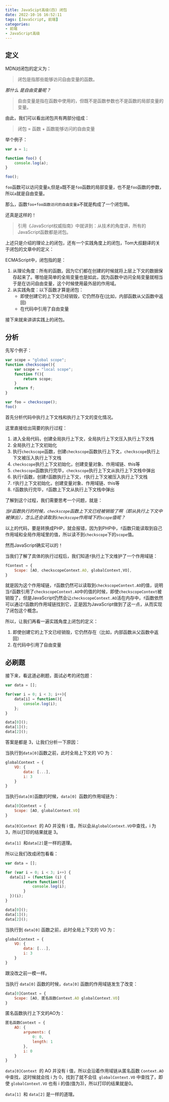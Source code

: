 ```yaml
---
title: JavaScipt高级(四) 闭包
date: 2022-10-16 16:52:11
tags: [JavaScript, 前端]
categories:
- 前端
- JavaScript高级
---
```


## 定义

MDN对闭包的定义为：

> 闭包是指那些能够访问自由变量的函数。

*那什么 是自由变量呢？*

> 自由变量是指在函数中使用的，但既不是函数参数也不是函数的局部变量的变量。

由此，我们可以看出闭包共有两部分组成：

> 闭包 = 函数 + 函数能够访问的自由变量

举个例子：

```javascript
var a = 1;

function foo() {
    console.log(a);
}

foo();
```

`foo`函数可以访问变量`a`,但是`a`既不是`foo`函数的局部变量，也不是`foo`函数的参数，所以`a`就是自由变量。

那么，函数`foo+foo函数访问的自由变量a`不就是构成了一个闭包嘛。

还真是这样的！

>引用《JavaScript权威指南》中就讲到：从技术的角度讲，所有的JavaScript函数都是闭包。

上述只是介绍的理论上的闭包，还有一个实践角度上的闭包，Tom大叔翻译的关于闭包的文章中的定义：

ECMAScript中，闭包指的是：

1. 从理论角度：所有的函数。因为它们都在创建的时候就将上层上下文的数据保存起来了。哪怕是简单的全局变量也是如此，因为函数中访问全局变量就相当于是在访问自由变量，这个时候使用最外层的作用域。
2. 从实践角度：以下函数才算是闭包：
   - 即使创建它的上下文已经销毁，它仍然存在(比如，内部函数从父函数中返回)
   - 在代码中引用了自由变量

接下来就来讲讲实践上的闭包。



## 分析

先写个例子：

```javascript
var scope = "global scope";
function checkscope(){
    var scope = "local scope";
    function f(){
        return scope;
    }
    return f;
}

var foo = checkscope();
foo()
```

首先分析代码中执行上下文栈和执行上下文的变化情况。

这里直接给出简要的执行过程：

1. 进入全局代码，创建全局执行上下文，全局执行上下文压入执行上下文栈
2. 全局执行上下文初始化
3. 执行`checkscope`函数，创建`checkscope`函数执行上下文，`checkscope`执行上下文被压入执行上下文栈
4. `checkscope`执行上下文初始化，创建变量对象、作用域链、this等
5. `checkscope`函数执行完毕，`checkscope`执行上下文从执行上下文栈中弹出
6. 执行`f`函数，创建`f`函数执行上下文，`f`执行上下文被压入执行上下文栈
7. `f`执行上下文初始化，创建变量对象、作用域链、this等
8. `f`函数执行完毕，`f`函数上下文从执行上下文栈中弹出

了解到这个过程，我们需要思考一个问题，就是：

*当`F`函数执行的时候，`checkscope`函数上下文已经被销毁了啊（即从执行上下文中被弹出），怎么还会读取到`checkscope`作用域下的`scope`值呢？*

以上的代码，要是转换成PHP，就会报错，因为到PHP中，`f`函数只能读取到自己作用域和全局作用域里的值，所以读不到`checkscope`下的`scope`值。

然而JavaScript确实可以的！

当我们了解了具体的执行过程后，我们知道`f`执行上下文维护了一个作用域链：

```javascript
fContext = {
    Scope: [AO, checkscopeContext.AO, globalContext,VO],
}
```

就是因为这个作用域链，`f`函数仍然可以读取到`checkscopeContext.AO`的值，说明当`f`函数引用了`checkscopeContext.AO`中的值的时候，即使`checkscopeContext`被销毁了，但是JavaScript仍然会让`checkscopeContext.AO`活在内存中，`f`函数依然可以通过`f`函数的作用域链找到它，正是因为JavaScript做到了这一点，从而实现了闭包这个概念。

所以，让我们再看一遍实践角度上闭包的定义：

1. 即使创建它的上下文已经销毁，它仍然存在（比如，内部函数从父函数中返回）
2. 在代码中引用了自由变量



## 必刷题

接下来，看这道必刷题，面试必考的闭包题：

```javascript
var data = [];

for(var i = 0; i < 3; i++){
    data[i] = function(){
        console.log(i);
    };
}

data[0]();
data[1]();
data[2]();
```

答案是都是 3，让我们分析一下原因：

当执行到` data[0] `函数之前，此时全局上下文的 VO 为：

```javascript
globalContext = {
    VO: {
        data: [...],
        i: 3
    }
}
```

当执行` data[0] `函数的时候，`data[0] `函数的作用域链为：

```javascript
data[0]Context = {
    Scope: [AO, globalContext.VO]
}
```

`data[0]Context `的 AO 并没有 i 值，所以会从` globalContext.VO `中查找，i 为 3，所以打印的结果就是 3。

`data[1] `和` data[2] `是一样的道理。

所以让我们改成闭包看看：

```javascript
var data = [];

for (var i = 0; i < 3; i++) {
  data[i] = (function (i) {
        return function(){
            console.log(i);
        }
  })(i);
}

data[0]();
data[1]();
data[2]();
```

当执行到 `data[0]` 函数之前，此时全局上下文的 VO 为：

```javascript
globalContext = {
    VO: {
        data: [...],
        i: 3
    }
}
```

跟没改之前一模一样。

当执行 `data[0]` 函数的时候，`data[0]` 函数的作用域链发生了改变：

```javascript
data[0]Context = {
    Scope: [AO, 匿名函数Context.AO globalContext.VO]
}
```

匿名函数执行上下文的AO为：

```javascript
匿名函数Context = {
    AO: {
        arguments: {
            0: 0,
            length: 1
        },
        i: 0
    }
}
```

`data[0]Context `的 AO 并没有 i 值，所以会沿着作用域链从匿名函数 `Context.AO` 中查找，这时候就会找 i 为 0，找到了就不会往` globalContext.VO` 中查找了，即使 `globalContext.VO` 也有 i 的值(值为3)，所以打印的结果就是0。

`data[1] `和 `data[2]` 是一样的道理。
